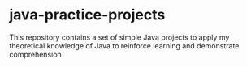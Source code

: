 # java-practice-projects
This repository contains a set of simple Java projects to apply my theoretical knowledge of Java to reinforce learning and demonstrate comprehension

